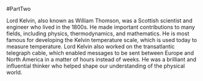 #PartTwo 

Lord Kelvin, also known as William Thomson, was a Scottish scientist and engineer who lived in the 1800s. He made important contributions to many fields, including physics, thermodynamics, and mathematics. He is most famous for developing the Kelvin temperature scale, which is used today to measure temperature. Lord Kelvin also worked on the transatlantic telegraph cable, which enabled messages to be sent between Europe and North America in a matter of hours instead of weeks. He was a brilliant and influential thinker who helped shape our understanding of the physical world.